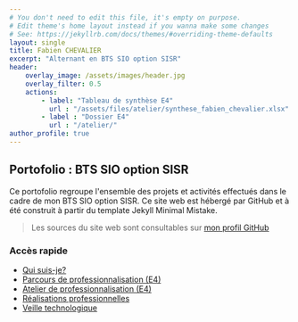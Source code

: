 ```yaml
---
# You don't need to edit this file, it's empty on purpose.
# Edit theme's home layout instead if you wanna make some changes
# See: https://jekyllrb.com/docs/themes/#overriding-theme-defaults
layout: single
title: Fabien CHEVALIER
excerpt: "Alternant en BTS SIO option SISR"
header:
    overlay_image: /assets/images/header.jpg
    overlay_filter: 0.5
    actions:
        - label: "Tableau de synthèse E4"
          url : "/assets/files/atelier/synthese_fabien_chevalier.xlsx"
        - label : "Dossier E4"
          url : "/atelier/"
author_profile: true
---
```

## Portofolio : BTS SIO option SISR

Ce portofolio regroupe l'ensemble des projets et activités effectués dans le cadre de mon BTS SIO option SISR. Ce site web est hébergé par GitHub et à été construit à partir du template Jekyll Minimal Mistake.

> Les sources du site web sont consultables sur [mon profil GitHub](https://github.com/fabienchevalier/bts)

### Accès rapide

- [Qui suis-je?](/bts/presentation)
- [Parcours de professionnalisation (E4)](/bts/ppe)
- [Atelier de professionnalisation (E4)](/bts/atelier)
- [Réalisations professionnelles](/bts/e5)
- [Veille technologique](/bts/veille) 

